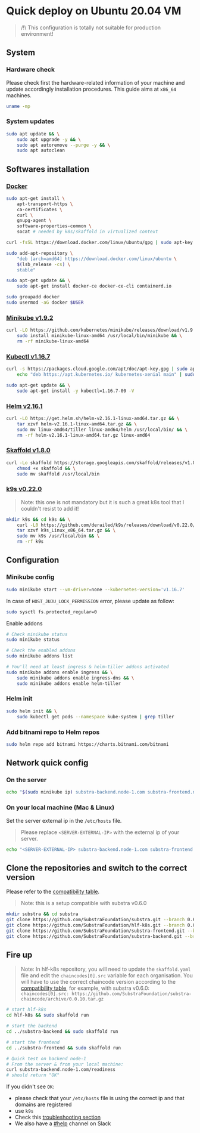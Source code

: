 # Quick deploy on Ubuntu 20.04 VM

> /!\ This configuration is totally not suitable for production environment!

## System

### Hardware check

Please check first the hardware-related information of your machine and update accordingly installation procedures. This guide aims at `x86_64` machines.

```sh
uname -mp
```

### System updates

```sh
sudo apt update && \
    sudo apt upgrade -y && \
	sudo apt autoremove --purge -y && \
	sudo apt autoclean
```

## Softwares installation

### [Docker](https://docs.docker.com/engine/install/ubuntu/)

```sh
sudo apt-get install \
    apt-transport-https \
    ca-certificates \
    curl \
    gnupg-agent \
    software-properties-common \
    socat # needed by k8s/skaffold in virtualized context

curl -fsSL https://download.docker.com/linux/ubuntu/gpg | sudo apt-key add -

sudo add-apt-repository \
    "deb [arch=amd64] https://download.docker.com/linux/ubuntu \
    $(lsb_release -cs) \
    stable"

sudo apt-get update && \
    sudo apt-get install docker-ce docker-ce-cli containerd.io

sudo groupadd docker
sudo usermod -aG docker $USER
```

### [Minikube v1.9.2](https://minikube.sigs.k8s.io/docs/start/)

```sh
curl -LO https://github.com/kubernetes/minikube/releases/download/v1.9.2/minikube-linux-amd64 && \
    sudo install minikube-linux-amd64 /usr/local/bin/minikube && \
    rm -rf minikube-linux-amd64
```

### [Kubectl v1.16.7](https://github.com/kubernetes/kubectl/releases/tag/v0.16.7)

```sh
curl -s https://packages.cloud.google.com/apt/doc/apt-key.gpg | sudo apt-key add - && \
    echo "deb https://apt.kubernetes.io/ kubernetes-xenial main" | sudo tee -a /etc/apt/sources.list.d/kubernetes.list

sudo apt-get update && \
    sudo apt-get install -y kubectl=1.16.7-00 -V
```

### [Helm v2.16.1](https://github.com/helm/helm/releases/tag/v2.16.1)

```sh
curl -LO https://get.helm.sh/helm-v2.16.1-linux-amd64.tar.gz && \
    tar xzvf helm-v2.16.1-linux-amd64.tar.gz && \
    sudo mv linux-amd64/tiller linux-amd64/helm /usr/local/bin/ && \
    rm -rf helm-v2.16.1-linux-amd64.tar.gz linux-amd64
```

### [Skaffold v1.8.0](https://skaffold.dev/)

```sh
curl -Lo skaffold https://storage.googleapis.com/skaffold/releases/v1.8.0/skaffold-linux-amd64 && \
    chmod +x skaffold && \
    sudo mv skaffold /usr/local/bin
```

### [k9s v0.22.0](https://github.com/derailed/k9)

> Note: this one is not mandatory but it is such a great k8s tool that I couldn't resist to add it!

```sh
mkdir k9s && cd k9s && \
    curl -L0 https://github.com/derailed/k9s/releases/download/v0.22.0/k9s_Linux_x86_64.tar.gz && \
    tar xzvf k9s_Linux_x86_64.tar.gz && \
    sudo mv k9s /usr/local/bin && \
    rm -rf k9s
```

## Configuration

### Minikube config

```sh
sudo minikube start --vm-driver=none --kubernetes-version='v1.16.7'
```

In case of `HOST_JUJU_LOCK_PERMISSION` error, please update as follow:

```sh
sudo sysctl fs.protected_regular=0
```

Enable addons

```sh
# Check minikube status
sudo minikube status

# Check the enabled addons
sudo minikube addons list

# You'll need at least ingress & helm-tiller addons activated
sudo minikube addons enable ingress && \
    sudo minikube addons enable ingress-dns && \
    sudo minikube addons enable helm-tiller
```

### Helm init

```sh
sudo helm init && \
    sudo kubectl get pods --namespace kube-system | grep tiller
```

### Add bitnami repo to Helm repos

```sh
sudo helm repo add bitnami https://charts.bitnami.com/bitnami
```

## Network quick config

### On the server

```sh
echo "$(sudo minikube ip) substra-backend.node-1.com substra-frontend.node-1.com substra-backend.node-2.com substra-frontend.node-2.com" | sudo tee -a /etc/hosts
```

### On your local machine (Mac & Linux)

Set the server external ip in the `/etc/hosts` file.

> Please replace `<SERVER-EXTERNAL-IP>` with the external ip of your server.

```sh
echo "<SERVER-EXTERNAL-IP> substra-backend.node-1.com substra-frontend.node-1.com substra-backend.node-2.com substra-frontend.node-2.com" | sudo tee -a /etc/hosts
```

## Clone the repositories and switch to the correct version

Please refer to the [compatibility table](https://github.com/SubstraFoundation/substra#compatibility-table).

> Note: this is a setup compatible with substra v0.6.0

```sh
mkdir substra && cd substra
git clone https://github.com/SubstraFoundation/substra.git --branch 0.6.0
git clone https://github.com/SubstraFoundation/hlf-k8s.git --branch 0.0.12 # or checkout fe33fc0 ¯\_(ツ)_/¯
git clone https://github.com/SubstraFoundation/substra-frontend.git --branch 0.0.17
git clone https://github.com/SubstraFoundation/substra-backend.git --branch 0.0.19
```

## Fire up

> Note: In hlf-k8s repository, you will need to update the `skaffold.yaml` file and edit the `chaincodes[0].src` variable for each organisation.
> You will have to use the correct chaincode version according to the [compatibility table](https://github.com/SubstraFoundation/substra#compatibility-table), for example, with substra v0.6.0:
> `chaincodes[0].src: https://github.com/SubstraFoundation/substra-chaincode/archive/0.0.10.tar.gz`

```sh
# start hlf-k8s
cd hlf-k8s && sudo skaffold run

# start the backend
cd ../substra-backend && sudo skaffold run

# start the frontend
cd ../substra-frontend && sudo skaffold run

# Quick test on backend node-1
# From the server & from your local machine:
curl substra-backend.node-1.com/readiness
# should return "OK"
```

If you didn't see `OK`:

- please check that your `/etc/hosts` file is using the correct ip and that domains are registered
- use `k9s`
- Check this [troubleshooting section](https://doc.substra.ai/setup/further_resources.html)
- We also have a [#help](https://substra-workspace.slack.com/archives/CT54J1U2E) channel on Slack
